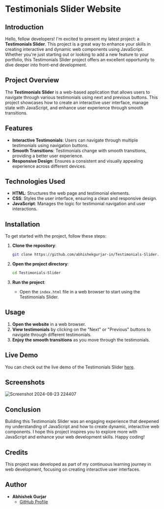 # Testimonials Slider Website
## Introduction

Hello, fellow developers! I'm excited to present my latest project: a **Testimonials Slider**. This project is a great way to enhance your skills in creating interactive and dynamic web components using JavaScript. Whether you're just starting out or looking to add a new feature to your portfolio, this Testimonials Slider project offers an excellent opportunity to dive deeper into front-end development.

## Project Overview

The **Testimonials Slider** is a web-based application that allows users to navigate through various testimonials using next and previous buttons. This project showcases how to create an interactive user interface, manage state with JavaScript, and enhance user experience through smooth transitions.

## Features

- **Interactive Testimonials**: Users can navigate through multiple testimonials using navigation buttons.
- **Smooth Transitions**: Testimonials change with smooth transitions, providing a better user experience.
- **Responsive Design**: Ensures a consistent and visually appealing experience across different devices.

## Technologies Used

- **HTML**: Structures the web page and testimonial elements.
- **CSS**: Styles the user interface, ensuring a clean and responsive design.
- **JavaScript**: Manages the logic for testimonial navigation and user interactions.

## Installation

To get started with the project, follow these steps:

1. **Clone the repository**:
    ```bash
    git clone https://github.com/abhishekgurjar-in/Testimonials-Slider.git
    ```

2. **Open the project directory**:
    ```bash
    cd Testimonials-Slider
    ```

3. **Run the project**:
    - Open the `index.html` file in a web browser to start using the Testimonials Slider.

## Usage

1. **Open the website** in a web browser.
2. **View testimonials** by clicking on the "Next" or "Previous" buttons to navigate through different testimonials.
3. **Enjoy the smooth transitions** as you move through the testimonials.

## Live Demo

You can check out the live demo of the Testimonials Slider [here](https://abhishekgurjar-in.github.io/Testimonials-Slider/).

## Screenshots
![Screenshot 2024-08-23 224407](https://github.com/user-attachments/assets/2f7887de-6e2d-4db1-91b0-d54d97fad538)

## Conclusion

Building this Testimonials Slider was an engaging experience that deepened my understanding of JavaScript and how to create dynamic, interactive web components. I hope this project inspires you to explore more with JavaScript and enhance your web development skills. Happy coding!

## Credits

This project was developed as part of my continuous learning journey in web development, focusing on creating interactive user interfaces.

## Author

- **Abhishek Gurjar**
  - [GitHub Profile](https://github.com/abhishekgurjar-in)
